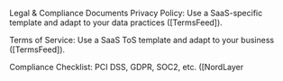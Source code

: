 Legal & Compliance Documents
Privacy Policy: Use a SaaS-specific template and adapt to your data practices ([TermsFeed]).

Terms of Service: Use a SaaS ToS template and adapt to your business ([TermsFeed]).

Compliance Checklist: PCI DSS, GDPR, SOC2, etc. ([NordLayer
